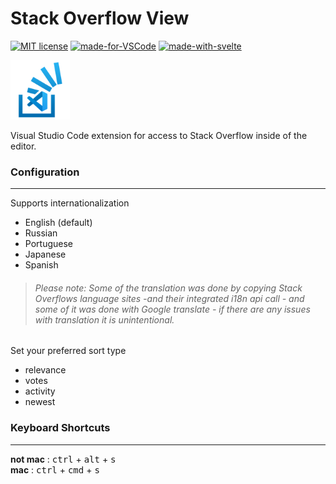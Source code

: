 # Stack Overflow View


[![MIT license](https://img.shields.io/badge/License-MIT-blue.svg?style=flat-square)](https://lbesson.mit-license.org/)
[![made-for-VSCode](https://img.shields.io/badge/Made%20for-VSCode-1f425f.svg?logo=visual-studio-code&style=flat-square)](https://code.visualstudio.com/)
[![made-with-svelte](https://img.shields.io/badge/Made%20With-svelte-orange?style=flat-square)](https://github.com/sveltejs/svelte)

<img src="images/logo.png" height="95" />

Visual Studio Code extension for access to Stack Overflow inside of the editor.

### Configuration
---
Supports internationalization
  - English (default)
  - Russian
  - Portuguese
  - Japanese
  - Spanish

<blockquote><h6> Please note: Some of the translation was done by copying Stack Overflows language sites -and their integrated i18n api call - and some of it was done with Google translate - if there are any issues with translation it is unintentional. </h6></blockquote>

Set your preferred sort type
  - relevance
  - votes
  - activity
  - newest

### Keyboard Shortcuts
---
**not mac** : <kbd>ctrl</kbd> + <kbd>alt</kbd> + <kbd>s</kbd><br />
**mac** : <kbd>ctrl</kbd> + <kbd>cmd</kbd> + <kbd>s</kbd>
  

